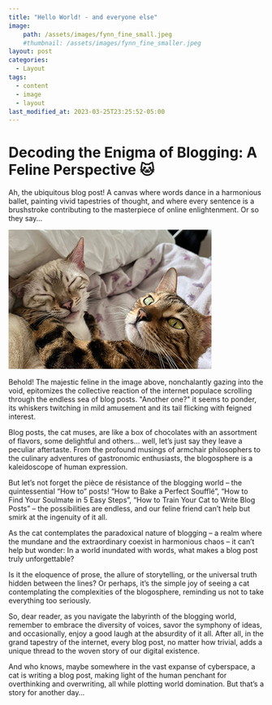 ```yaml
---
title: "Hello World! - and everyone else"
image: 
    path: /assets/images/fynn_fine_small.jpeg
    #thumbnail: /assets/images/fynn_fine_smaller.jpeg
layout: post
categories:
  - Layout
tags:
  - content
  - image
  - layout
last_modified_at: 2023-03-25T23:25:52-05:00
---
```


# Decoding the Enigma of Blogging: A Feline Perspective 🐱

Ah, the ubiquitous blog post! A canvas where words dance in a harmonious ballet, painting vivid tapestries of thought, and where every sentence is a brushstroke contributing to the masterpiece of online enlightenment. Or so they say…

![Alt Text](/assets/images/fynn_fine_smaller.jpeg)

Behold! The majestic feline in the image above, nonchalantly gazing into the void, epitomizes the collective reaction of the internet populace scrolling through the endless sea of blog posts. "Another one?" it seems to ponder, its whiskers twitching in mild amusement and its tail flicking with feigned interest.

Blog posts, the cat muses, are like a box of chocolates with an assortment of flavors, some delightful and others… well, let’s just say they leave a peculiar aftertaste. From the profound musings of armchair philosophers to the culinary adventures of gastronomic enthusiasts, the blogosphere is a kaleidoscope of human expression.

But let’s not forget the pièce de résistance of the blogging world – the quintessential “How to” posts! “How to Bake a Perfect Soufflé”, “How to Find Your Soulmate in 5 Easy Steps”, “How to Train Your Cat to Write Blog Posts” – the possibilities are endless, and our feline friend can’t help but smirk at the ingenuity of it all.

As the cat contemplates the paradoxical nature of blogging – a realm where the mundane and the extraordinary coexist in harmonious chaos – it can’t help but wonder: In a world inundated with words, what makes a blog post truly unforgettable?

Is it the eloquence of prose, the allure of storytelling, or the universal truth hidden between the lines? Or perhaps, it’s the simple joy of seeing a cat contemplating the complexities of the blogosphere, reminding us not to take everything too seriously.

So, dear reader, as you navigate the labyrinth of the blogging world, remember to embrace the diversity of voices, savor the symphony of ideas, and occasionally, enjoy a good laugh at the absurdity of it all. After all, in the grand tapestry of the internet, every blog post, no matter how trivial, adds a unique thread to the woven story of our digital existence.

And who knows, maybe somewhere in the vast expanse of cyberspace, a cat is writing a blog post, making light of the human penchant for overthinking and overwriting, all while plotting world domination. But that’s a story for another day…
